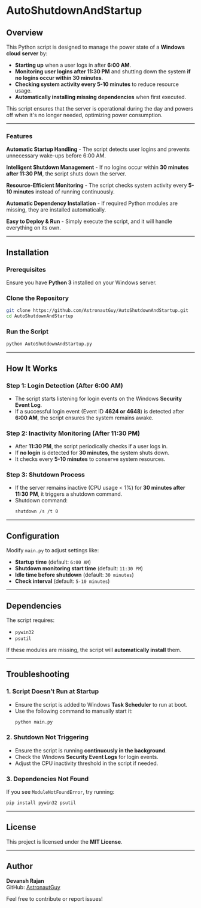 # **AutoShutdownAndStartup**

## **Overview**

This Python script is designed to manage the power state of a **Windows cloud server** by:
- **Starting up** when a user logs in after **6:00 AM**.
- **Monitoring user logins after 11:30 PM** and shutting down the system **if no logins occur within 30 minutes**.
- **Checking system activity every 5-10 minutes** to reduce resource usage.
- **Automatically installing missing dependencies** when first executed.

This script ensures that the server is operational during the day and powers off when it's no longer needed, optimizing power consumption.

---
### Features
**Automatic Startup Handling** - The script detects user logins and prevents unnecessary wake-ups before 6:00 AM.

**Intelligent Shutdown Management** - If no logins occur within **30 minutes after 11:30 PM**, the script shuts down the server.

**Resource-Efficient Monitoring** - The script checks system activity every **5-10 minutes** instead of running continuously.

**Automatic Dependency Installation** - If required Python modules are missing, they are installed automatically.

**Easy to Deploy & Run** - Simply execute the script, and it will handle everything on its own.

---
## Installation
### **Prerequisites**
Ensure you have **Python 3** installed on your Windows server.

### **Clone the Repository**
```sh
git clone https://github.com/AstronautGuy/AutoShutdownAndStartup.git
cd AutoShutdownAndStartup
```

### **Run the Script**
```sh
python AutoShutdownAndStartup.py
```

---
## How It Works
### **Step 1: Login Detection (After 6:00 AM)**
- The script starts listening for login events on the Windows **Security Event Log**.
- If a successful login event (Event ID **4624 or 4648**) is detected after **6:00 AM**, the script ensures the system remains awake.

### **Step 2: Inactivity Monitoring (After 11:30 PM)**
- After **11:30 PM**, the script periodically checks if a user logs in.
- If **no login** is detected for **30 minutes**, the system shuts down.
- It checks every **5-10 minutes** to conserve system resources.

### **Step 3: Shutdown Process**
- If the server remains inactive (CPU usage < 1%) for **30 minutes after 11:30 PM**, it triggers a shutdown command.
- Shutdown command:
  ```sh
  shutdown /s /t 0
  ```

---
## Configuration
Modify `main.py` to adjust settings like:
- **Startup time** (default: `6:00 AM`)
- **Shutdown monitoring start time** (default: `11:30 PM`)
- **Idle time before shutdown** (default: `30 minutes`)
- **Check interval** (default: `5-10 minutes`)

---
## Dependencies
The script requires:
- `pywin32`
- `psutil`

If these modules are missing, the script will **automatically install** them.

---
## Troubleshooting
### **1. Script Doesn’t Run at Startup**
- Ensure the script is added to Windows **Task Scheduler** to run at boot.
- Use the following command to manually start it:
  ```sh
  python main.py
  ```

### **2. Shutdown Not Triggering**
- Ensure the script is running **continuously in the background**.
- Check the Windows **Security Event Logs** for login events.
- Adjust the CPU inactivity threshold in the script if needed.

### **3. Dependencies Not Found**
If you see `ModuleNotFoundError`, try running:
```sh
pip install pywin32 psutil
```

---
## License
This project is licensed under the **MIT License**.

---
## Author
**Devansh Rajan**  
GitHub: [AstronautGuy](https://github.com/AstronautGuy)  

Feel free to contribute or report issues!

